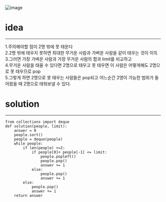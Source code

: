 ![image](https://user-images.githubusercontent.com/89527573/214801081-375c7465-47ec-42dd-8c21-c02865904cb1.png)

# idea
---- 
1.주의해야할 점이 2명 밖에 못 태운다   
2.2명 밖에 태우지 못하면 최대한 무거운 사람과 가벼운 사람을 같이 태우는 것이 이득   
3.그러면 가장 가벼운 사람과 가장 무거운 사람의 합과 limit를 비교하고   
4.무거운 사람을 태울 수 있다면 2명으로 태우고 못 태우면 이 사람은 어떻게해도 2명으로 못 태우므로 pop   
5.그렇게 하면 2명으로 못 태우는 사람들은 pop되고 어느순간 2명이 가능한 범위가 들어왔을 때 2명으로 태워보낼 수 있다.   

# solution
----
```
from collections import deque
def solution(people, limit):
    answer = 0
    people.sort()
    people = deque(people)
    while people:
        if len(people) >=2:
            if people[0]+ people[-1] <= limit:
                people.popleft()
                people.pop()
                answer += 1
            else:
                people.pop()
                answer += 1
        else: 
            people.pop()
            answer += 1
    return answer
